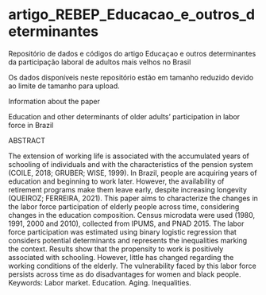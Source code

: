 # artigo_REBEP_Educacao_e_outros_determinantes
Repositório de dados e códigos do artigo Educaçao e outros determinantes da participação laboral de adultos mais velhos no Brasil

Os dados disponíveis neste repositório estão em tamanho reduzido devido ao limite de tamanho para upload.

Information about the paper

Education and other determinants of older adults’ participation in labor force in Brazil

ABSTRACT

The extension of working life is associated with the accumulated years of schooling of individuals and with the characteristics of the pension system (COILE, 2018; GRUBER; WISE, 1999). In Brazil, people are acquiring years of education and beginning to work later. However, the availability of retirement programs make them leave early, despite increasing longevity (QUEIROZ; FERREIRA, 2021). This paper aims to characterize the changes in the labor force participation of elderly people across time, considering changes in the education composition. Census microdata were used (1980, 1991, 2000 and 2010), collected from IPUMS, and PNAD 2015. The labor force participation was estimated using binary logistic regression that considers potential determinants and represents the inequalities marking the context. Results show that the propensity to work is positively associated with schooling. However, little has changed regarding the working conditions of the elderly. The vulnerability faced by this labor force persists across time as do disadvantages for women and black people.
Keywords: Labor market. Education. Aging. Inequalities.

